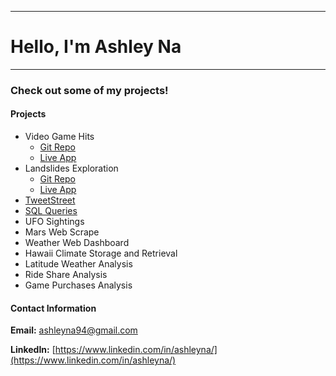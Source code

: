 -----------------------------------------
# Hello, I'm Ashley Na

-----------------------------------------

### Check out some of my projects! 

#### Projects
* Video Game Hits
  * [Git Repo](https://github.com/ashleyna94/videogames-app)
  * [Live App](http://videogames-exploration.herokuapp.com/)
* Landslides Exploration 
  * [Git Repo](https://github.com/ashleyna94/landslides-app)
  * [Live App](https://landslides.herokuapp.com/)
* [TweetStreet](https://github.com/ashleyna94/TweetStreet)
* [SQL Queries](https://github.com/ashleyna94/ashley-na/tree/master/SQL-Queries)
* UFO Sightings
* Mars Web Scrape 
* Weather Web Dashboard 
* Hawaii Climate Storage and Retrieval 
* Latitude Weather Analysis 
* Ride Share Analysis 
* Game Purchases Analysis





#### Contact Information 

**Email:** ashleyna94@gmail.com

**LinkedIn:** [https://www.linkedin.com/in/ashleyna/](https://www.linkedin.com/in/ashleyna/)
